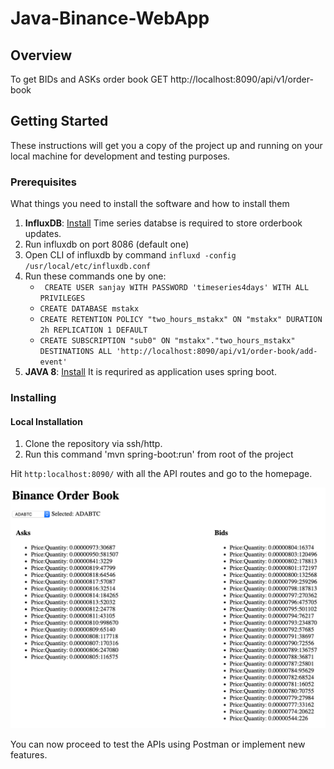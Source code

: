 # Java-Binance-WebApp

## Overview
To get BIDs and ASKs order book
GET http://localhost:8090/api/v1/order-book


## Getting Started

These instructions will get you a copy of the project up and running on your local machine for development and testing purposes.

### Prerequisites

What things you need to install the software and how to install them

1. **InfluxDB**: [Install](https://docs.influxdata.com/influxdb/v1.7/introduction/installation/) Time series databse is required to store orderbook updates.
2. Run influxdb on port 8086 (default one)
3. Open CLI of influxdb by command `influxd -config /usr/local/etc/influxdb.conf`
4. Run these commands one by one:
    - ` CREATE USER sanjay WITH PASSWORD 'timeseries4days' WITH ALL PRIVILEGES`
    - `CREATE DATABASE mstakx`
    - `CREATE RETENTION POLICY "two_hours_mstakx" ON "mstakx" DURATION 2h REPLICATION 1 DEFAULT`
    - `CREATE SUBSCRIPTION "sub0" ON "mstakx"."two_hours_mstakx" DESTINATIONS ALL 'http://localhost:8090/api/v1/order-book/add-event'`
5. **JAVA 8**: [Install](https://www.oracle.com/technetwork/java/javase/overview/java8-2100321.html) It is requrired as application uses spring boot.

### Installing

#### Local Installation

1. Clone the repository via ssh/http.
2. Run this command 'mvn spring-boot:run' from root of the project

Hit `http:localhost:8090/` with all the API routes and go to the homepage.

![Design Flow of Supply](./binance_order.png)

You can now proceed to test the APIs using Postman or implement new features.